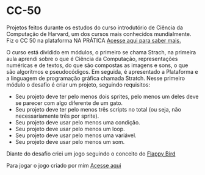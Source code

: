# CC-50

Projetos feitos durante os estudos do curso introdutório de Ciência da Computação de Harvard, um dos cursos mais conhecidos mundialmente. Fiz o CC 50 na plataforma NA PRÁTICA <a href="https://www.napratica.org.br/curso-de-harvard-traduzido-cc50/">Acesse aqui para saber mais.</a>

O curso está dividido em módulos, o primeiro se chama Strach, na primeira aula aprendi sobre o que é Ciência da Computação, representações numéricas e de textos, do que são compostas as imagens e sons, o que são algoritmos e pseudocódigos. Em seguida, é apresentado a Plataforma e a linguagem de programação gráfica chamada Stratch. Nesse primeiro módulo o desafio é criar um projeto, seguindo requisitos:

* Seu projeto deve ter pelo menos dois sprites, pelo menos um deles deve se parecer com algo diferente de um gato.
* Seu projeto deve ter pelo menos três scripts no total (ou seja, não necessariamente três por sprite).
* Seu projeto deve usar pelo menos uma condição.
* Seu projeto deve usar pelo menos um loop.
* Seu projeto deve usar pelo menos uma variável.
* Seu projeto deve usar pelo menos um som.

Diante do desafio criei um jogo seguindo o conceito do <a href="https://flappybird.io">Flappy Bird</a>

Para jogar o jogo criado por mim <a href="https://scratch.mit.edu/projects/676389881">Acesse aqui</a>

